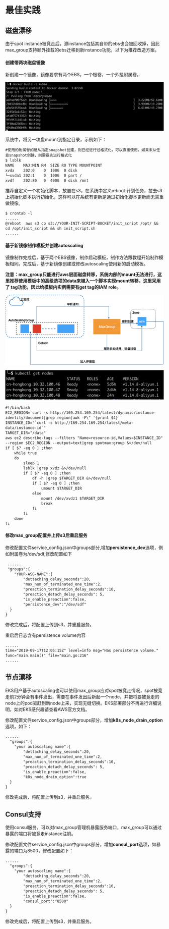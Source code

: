 # 最佳实践

## 磁盘漂移



由于spot instance被竞走后，源instance包括其自带的ebs也会被回收掉，因此max\_group支持额外挂载的ebs迁移到新instance功能，以下为推荐改造方案。

#### 创建带两块磁盘镜像

新创建一个镜像，镜像要求有两个EBS，一个根卷，一个外挂附属卷。

![](../.gitbook/assets/image%20%2874%29.png)

系统中，将另一块盘mount到指定目录，示例如下：

```text
#使用的附属卷如是从指定snapshot创建，则已经进行过格式化，可以直接使用，如果未从任意snapshot创建，则需要先进行格式化
$ lsblk
NAME    MAJ:MIN RM  SIZE RO TYPE MOUNTPOINT
xvda    202:0    0  100G  0 disk 
└─xvda1 202:1    0  100G  0 part /
xvdf    202:80   0  400G  0 disk /mnt
```

推荐自定义一个初始化脚本，放置在s3，在系统中定义reboot 计划任务，拉去s3上初始化脚本执行初始化，这样可以在系统有更新是通过初始化脚本更新而无需重做镜像。

```text
$ crontab -l
......
@reboot  aws s3 cp s3://YOUR-INIT-SCRIPT-BUCKET/init_script /opt/ && cd /opt/init_script && sh init_script.sh
......
```

#### 基于新镜像制作模板并创建autoscaling

镜像制作完成后，基于两个EBS镜像，制作启动模板，制作方法跟教程开始制作模板相同。完成后，基于新镜像创建或修改autoscaling使用新的启动模板。

**注意：max\_group只能进行aws层面磁盘转移，系统内部的mount无法进行，这里推荐使用模板中的高级选项的data来植入一个脚本实现mount转移。这里采用了 tag功能，因此给模板内实例需要有get tag的IAM role。**

![](../.gitbook/assets/image%20%2835%29.png)

![](../.gitbook/assets/image%20%2837%29.png)

```text
#!/bin/bash
EC2_REGION=`curl -s http://169.254.169.254/latest/dynamic/instance-identity/document|grep region|awk -F\" '{print $4}'`
INSTANCE_ID="`curl -s http://169.254.169.254/latest/meta-data/instance-id`"
TARGET_DIR="/data"
aws ec2 describe-tags --filters "Name=resource-id,Values=$INSTANCE_ID" --region $EC2_REGION --output=text|grep spotmax:group &>/dev/null
if [ $? -eq 0 ] ;then
    while true
    do
        sleep 1
        lsblk |grep xvdz &>/dev/null
        if [ $? -eq 0 ] ;then
            df -h |grep $TARGET_DIR &>/dev/null
            if [ $? -eq 0 ] ;then
                umount $TARGET_DIR
            else 
                mount /dev/xvdz1 $TARGET_DIR
                break
            fi
        fi
    done
fi
```

#### 修改max\_group配置并上传s3后重启服务

修改配置文件service\_config.json中groups部分,增加**persistence\_dev**选项，例如附属卷为/dev/sdf,修改配置如下

```text
 ......
 "groups":{
    "YOUR-ASG-NAME":{
	    "dettaching_delay_seconds":20,
        "max_num_of_terminated_one_time":2,
        "preaction_termination_delay_seconds":10,
        "preaction_detach_delay_seconds": 5,
        "is_enable_preaction":false,
        "persistence_dev":"/dev/sdf"
  }
}
```

修改完成后，将配置上传到s3，并重启服务。

重启后日志含有persistence volume内容

```text
......
time="2019-09-17T12:05:15Z" level=info msg="Has persistence volume." func="main.main()" file="main.go:216"
......
```

## 节点漂移

EKS用户基于autoscaling也可以使用max\_group应对spot被竞走情况，spot被竞走前2分钟会有事件发出，需要在事件发出后新起一个node，并把将要被竞走的node上的pod驱赶到新node上来，实现无缝切换。EKS部署部分不再进行详细说明，如对EKS感兴趣请查看AWS官方文档。

修改配置文件service\_config.json中groups部分，增加**k8s\_node\_drain\_option**选项，如下：

```
......
  "groups":{
    "your autoscaling name":{
	    "dettaching_delay_seconds":20,
        "max_num_of_terminated_one_time":2,
        "preaction_termination_delay_seconds":10,
        "preaction_detach_delay_seconds": 5,
        "is_enable_preaction":false,
        "k8s_node_drain_option":true
  }
}
```

修改完成后，将配置上传到s3，并重启服务。

## Consul支持

使用consul服务，可以对max\_group管理机暴露服务端口，max\_group可以通过暴露的端口将被竞走instance注销。

修改配置文件service\_config.json中groups部分，增加**consul\_port**选项，如暴露的端口为8500，修改配置如下：

```text
......
  "groups":{
    "your autoscaling name":{
	    "dettaching_delay_seconds":20,
        "max_num_of_terminated_one_time":2,
        "preaction_termination_delay_seconds":10,
        "preaction_detach_delay_seconds": 5,
        "is_enable_preaction":false,
        "consul_port":"8500"
  }
}
```

修改完成后，将配置上传到s3，并重启服务。

